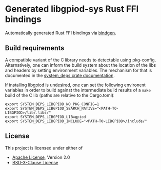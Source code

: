<!--
SPDX-License-Identifier: CC0-1.0
SPDX-FileCopyrightText: 2022 Linaro Ltd.
SPDX-FileCopyrightText: 2022 Viresh Kumar <viresh.kumar@linaro.org>
-->

# Generated libgpiod-sys Rust FFI bindings
Automatically generated Rust FFI bindings via
	[bindgen](https://github.com/rust-lang/rust-bindgen).

## Build requirements

A compatible variant of the C library needs to detectable using pkg-config.
Alternatively, one can inform the build system about the location of the
libs and headers by setting environment variables. The mechanism for that is
documented in the
[system_deps crate documentation](https://docs.rs/system-deps/6.1.0/system_deps/#overriding-build-flags).

If installing libgpiod is undesired, one can set the following environent
variables in order to build against the intermediate build results of a `make`
build of the C lib (paths are relative to the Cargo.toml):

	export SYSTEM_DEPS_LIBGPIOD_NO_PKG_CONFIG=1
	export SYSTEM_DEPS_LIBGPIOD_SEARCH_NATIVE="<PATH-TO-LIBGPIOD>/lib/.libs/"
	export SYSTEM_DEPS_LIBGPIOD_LIB=gpiod
	export SYSTEM_DEPS_LIBGPIOD_INCLUDE="<PATH-TO-LIBGPIOD>/include/"

## License

This project is licensed under either of

- [Apache License](http://www.apache.org/licenses/LICENSE-2.0), Version 2.0
- [BSD-3-Clause License](https://opensource.org/licenses/BSD-3-Clause)
